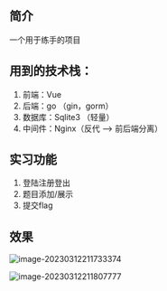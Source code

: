 ## 简介
一个用于练手的项目

## 用到的技术栈：
1. 前端：Vue 
2. 后端：go （gin，gorm）
3. 数据库：Sqlite3 （轻量）
4. 中间件：Nginx（反代 --> 前后端分离）

## 实习功能
1. 登陆注册登出
2. 题目添加/展示
3. 提交flag

## 效果
![image-20230312211733374](https://cdn.jsdelivr.net/gh/L1aovo/blogpic@main/img/image-20230312211733374.png)

![image-20230312211807777](https://cdn.jsdelivr.net/gh/L1aovo/blogpic@main/img/image-20230312211807777.png)
